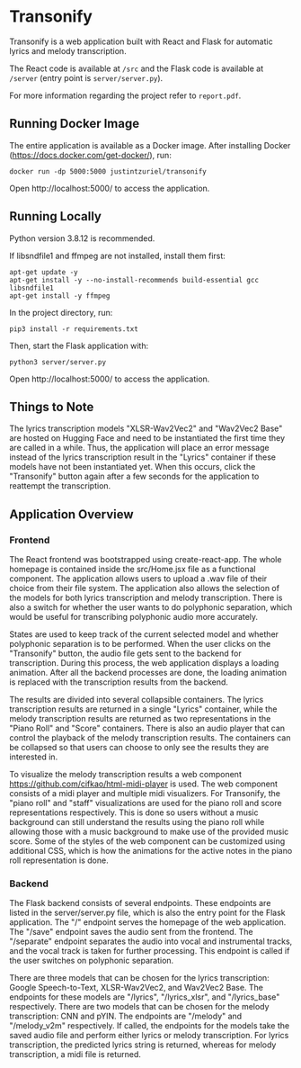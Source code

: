 # Transonify

Transonify is a web application built with React and Flask for automatic lyrics and melody transcription.

The React code is available at `/src` and the Flask code is available at `/server` (entry point is `server/server.py`).

For more information regarding the project refer to `report.pdf`.

## Running Docker Image

The entire application is available as a Docker image. After installing Docker (https://docs.docker.com/get-docker/), run:

    docker run -dp 5000:5000 justintzuriel/transonify

Open http://localhost:5000/ to access the application.

## Running Locally

Python version 3.8.12 is recommended.

If libsndfile1 and ffmpeg are not installed, install them first:

    apt-get update -y
    apt-get install -y --no-install-recommends build-essential gcc libsndfile1
    apt-get install -y ffmpeg

In the project directory, run:

    pip3 install -r requirements.txt

Then, start the Flask application with:

    python3 server/server.py

Open http://localhost:5000/ to access the application.

## Things to Note

The lyrics transcription models "XLSR-Wav2Vec2" and "Wav2Vec2 Base" are hosted on Hugging Face and need to be instantiated the first time they are called in a while. Thus, the application will place an error message instead of the lyrics transcription result in the "Lyrics" container if these models have not been instantiated yet. When this occurs, click the "Transonify" button again after a few seconds for the application to reattempt the transcription.

## Application Overview

### Frontend

The React frontend was bootstrapped using create-react-app. The whole homepage is contained inside the src/Home.jsx file as a functional component. The application allows users to upload a .wav file of their choice from their file system. The application also allows the selection of the models for both lyrics transcription and melody transcription. There is also a switch for whether the user wants to do polyphonic separation, which would be useful for transcribing polyphonic audio more accurately.

States are used to keep track of the current selected model and whether polyphonic separation is to be performed. When the user clicks on the "Transonify" button, the audio file gets sent to the backend for transcription. During this process, the web application displays a loading animation. After all the backend processes are done, the loading animation is replaced with the transcription results from the backend.

The results are divided into several collapsible containers. The lyrics transcription results are returned in a single "Lyrics" container, while the melody transcription results are returned as two representations in the "Piano Roll" and "Score" containers. There is also an audio player that can control the playback of the melody transcription results. The containers can be collapsed so that users can choose to only see the results they are interested in.

To visualize the melody transcription results a web component https://github.com/cifkao/html-midi-player is used. The web component consists of a midi player and multiple midi visualizers. For Transonify, the "piano roll" and "staff" visualizations are used for the piano roll and score representations respectively. This is done so users without a music background can still understand the results using the piano roll while allowing those with a music background to make use of the provided music score. Some of the styles of the web component can be customized using additional CSS, which is how the animations for the active notes in the piano roll representation is done.

### Backend

The Flask backend consists of several endpoints. These endpoints are listed in the server/server.py file, which is also the entry point for the Flask application. The "/" endpoint serves the homepage of the web application. The "/save" endpoint saves the audio sent from the frontend. The "/separate" endpoint separates the audio into vocal and instrumental tracks, and the vocal track is taken for further processing. This endpoint is called if the user switches on polyphonic separation.

There are three models that can be chosen for the lyrics transcription: Google Speech-to-Text, XLSR-Wav2Vec2, and Wav2Vec2 Base. The endpoints for these models are "/lyrics", "/lyrics_xlsr", and "/lyrics_base" respectively. There are two models that can be chosen for the melody transcription: CNN and pYIN. The endpoints are "/melody" and "/melody_v2m" respectively. If called, the endpoints for the models take the saved audio file and perform either lyrics or melody transcription. For lyrics transcription, the predicted lyrics string is returned, whereas for melody transcription, a midi file is returned.
